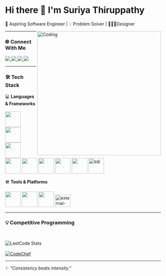 # Hi there 👋 I'm Suriya Thiruppathy  

🚀 Aspiring Software Engineer | 💡 Problem Solver | 👨🏻‍💻Designer  

<img align="right" alt="Coding" width="400" height="400" src="https://media3.giphy.com/media/v1.Y2lkPTc5MGI3NjExM2tjMXp6dnJlOW1pYTgwamt3dGs5dnExNGxrY3lzcmRycW9ldXBpZiZlcD12MV9pbnRlcm5hbF9naWZfYnlfaWQmY3Q9Zw/78XCFBGOlS6keY1Bil/giphy.gif"/>

---
### 🌐 Connect With Me  

<p align="start">
  <a href="https://github.com/SuriyaThiru68">
    <img src="https://img.shields.io/badge/GitHub-181717?style=flat-square&logo=github&logoColor=white" />
  </a>
  <a href="https://leetcode.com/u/suriyathiruppathy/">
    <img src="https://img.shields.io/badge/LeetCode-FFA116?style=flat-square&logo=leetcode&logoColor=black" />
  </a>
  <a href="https://www.codechef.com/users/kit27am56">
    <img src="https://img.shields.io/badge/CodeChef-5B4638?style=flat-square&logo=codechef&logoColor=white" />
  </a>
  <a href="https://www.linkedin.com/in/suriyathiruppathy/">
    <img src="https://img.shields.io/badge/LinkedIn-0A66C2?style=flat-square&logo=linkedin&logoColor=white" />
  </a>
</p>


---

### 🛠️ Tech Stack  
💻 **Languages & Frameworks**  
<br>
<img height="50" src="https://img.icons8.com/color/48/python.png"/> 
<img height="50" src="https://img.icons8.com/color/48/c-programming.png"/> 
<img height="50" src="https://img.icons8.com/color/48/java-coffee-cup-logo.png"/> 
<img height="50" src="https://img.icons8.com/color/48/html-5.png"/> 
<img height="50" src="https://img.icons8.com/color/48/css3.png"/> 
<img height="50" src="https://img.icons8.com/color/48/javascript.png"/> 
<img height="50" src="https://img.icons8.com/color/48/react-native.png"/> 
<img height="50" src="https://img.icons8.com/color/48/nodejs.png"/> 
<img width="50" height="50" src="https://img.icons8.com/fluency/48/sql.png" alt="sql"/>

🛠️ **Tools & Platforms**  
<br>
<img height="50" src="https://img.icons8.com/color/48/visual-studio-code-2019.png"/> 
<img height="50" src="https://img.icons8.com/color/48/git.png"/> 
<img height="50" src="https://img.icons8.com/color/48/figma.png"/> 
<img width="50" height="40" src="https://img.icons8.com/external-tal-revivo-color-tal-revivo/24/external-framer-the-only-tool-you-need-to-create-interactive-designs-for-any-platform-logo-color-tal-revivo.png" alt="external-framer-the-only-tool-you-need-to-create-interactive-designs-for-any-platform-logo-color-tal-revivo"/>

---

### 💡 Competitive Programming  

<br>

![LeetCode Stats](https://leetcard.jacoblin.cool/suriyathiruppathy?theme=dark&font=Ubuntu)  
<br>
[![CodeChef](https://img.shields.io/badge/CodeChef-kit27am56-ff6a00?logo=codechef&logoColor=white&style=for-the-badge)](https://www.codechef.com/users/kit27am56)



---
✨ _“Consistency beats intensity.”_  
